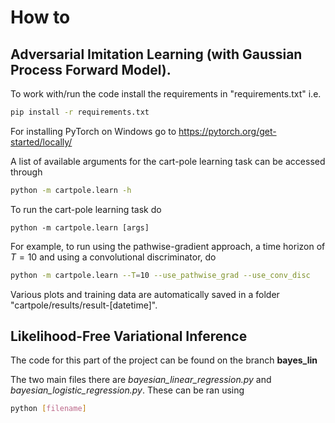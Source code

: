 # How to

## Adversarial Imitation Learning (with Gaussian Process Forward Model).

To work with/run the code install the requirements in "requirements.txt"
i.e.

```bash
pip install -r requirements.txt
```

For installing PyTorch on Windows go to <https://pytorch.org/get-started/locally/>

A list of available arguments for the cart-pole learning task can be accessed through

```bash
python -m cartpole.learn -h
```

To run the cart-pole learning task do

```
python -m cartpole.learn [args]
```

For example, to run using the pathwise-gradient approach, a time horizon of $T=10$ and using a convolutional discriminator, do

```bash
python -m cartpole.learn --T=10 --use_pathwise_grad --use_conv_disc
```

Various plots and training data are automatically saved in a folder "cartpole/results/result-[datetime]".

## Likelihood-Free Variational Inference

The code for this part of the project can be found on the branch
**bayes_lin**

The two main files there are *bayesian_linear_regression.py* and *bayesian_logistic_regression.py*. These can be ran using

```bash
python [filename]
```
